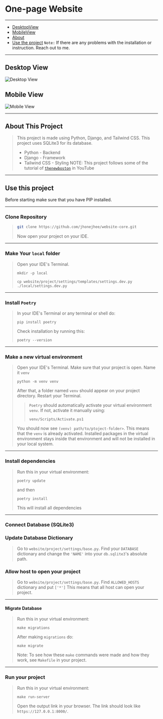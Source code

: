 # One-page Website
---
- [DesktopView](#desktop-view)
- [MobileView](#mobile-view)
- [About](#about-this-project)
- [Use the project](#use-this-project)
`Note:` If there are any problems with the installation or instruction. Reach out to me.
---

## Desktop View
![Desktop View](https://github.com/jhonejhee/website-core/assets/91509082/05163969-7833-406a-85e7-c619bfe9e03f)


## Mobile View
![Mobile View](https://github.com/jhonejhee/website-core/assets/91509082/d8180691-e64c-438c-bd0a-487271a70785)

---

## About This Project
> This project is made using Python, Django, and Tailwind CSS. This project uses SQLite3 for its database.
> - Python - Backend
> - Django - Framework
> - Tailwind CSS - Styling
> NOTE: This project follows some of the tutorial of [`thenewboston`](https://www.youtube.com/@thenewboston) in YouTube

---

## Use this project
Before starting make sure that you have PIP installed.

---

### Clone Repository
> ```bash
> git clone https://github.com/jhonejhee/website-core.git
> ```
> Now open your project on your IDE.

---

### Make Your `local` folder
> Open your IDE's Terminal.
> ```shell
> mkdir -p local
> ```
> ```shell
> cp website/project/settings/templates/settings.dev.py ./local/settings.dev.py
> ```

---

### Install `Poetry`
> In your IDE's Terminal or any terminal or shell do:
> ```shell
> pip install poetry
> ```
> Check installation by running this:
> ```shell
> poetry --version
> ```

---

### Make a new virtual environment
> Open your IDE's Terminal. Make sure that your project is open.
> Name it `venv`
> ```shell
> python -m venv venv
> ```
> After that, a folder named `venv` should appear on your project directory.
> Restart your Terminal.
>
> > `Poetry` should automatically activate your virtual environment `venv`.
> > If not, activate it manually using:
> > ```shell
> > venv/Scripts/Activate.ps1
> > ```
>
> You should now see `(venv) path/to/ptoject-folder>`.
> This means that the `venv` is already activated.
> Installed packages in the virtual environment stays inside that environment and will not be installed in your local system.

---

### Install dependencies
> Run this in your virtual environment:
> ```shell
> poetry update
> ```
> and then
> ```shell
> poetry install
> ```
> This will install all dependencies

---

### Connect Database (SQLite3)
### Update Database Dictionary
> Go to `website/project/settings/base.py`.
> Find your `DATABASE` dictionary and change the `'NAME'` into your `db.sqlite3`'s absolute path.

### Allow host to open your project
> Go to `website/project/settings/base.py`.
> Find `ALLOWED_HOSTS` dictionary and put `['*']`
> This means that all host can open your project.

---

#### Migrate Database
> Run this in your virtual environment:
> ```shell
> make migrations
> ```
>
> After making `migrations` do:
> ```shell
> make migrate
> ```
> Note: To see how these `make` commands were made and how they work, see `Makefile` in your project.

---

### Run your project
> Run this in your virtual environment:
> ```shell
> make run-server
> ```
> Open the output link in your browser.
> The link should look like `https://127.0.0.1:8000/`.
